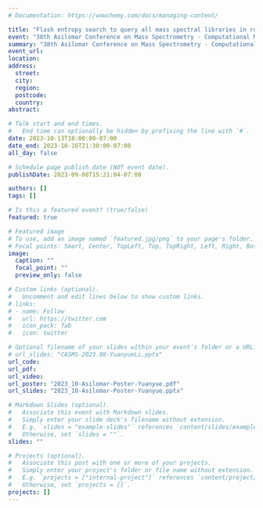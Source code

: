 ```yaml
---
# Documentation: https://wowchemy.com/docs/managing-content/

title: "Flash entropy search to query all mass spectral libraries in real time."
event: "38th Asilomar Conference on Mass Spectrometry - Computational Mass Spectrometry"
summary: "38th Asilomar Conference on Mass Spectrometry - Computational Mass Spectrometry"
event_url:
location:
address:
  street:
  city:
  region:
  postcode:
  country:
abstract:

# Talk start and end times.
#   End time can optionally be hidden by prefixing the line with `#`.
date: 2023-10-13T18:00:00-07:00
date_end: 2023-10-16T21:30:00-07:00
all_day: false

# Schedule page publish date (NOT event date).
publishDate: 2023-09-08T15:21:04-07:00

authors: []
tags: []

# Is this a featured event? (true/false)
featured: true

# Featured image
# To use, add an image named `featured.jpg/png` to your page's folder. 
# Focal points: Smart, Center, TopLeft, Top, TopRight, Left, Right, BottomLeft, Bottom, BottomRight.
image:
  caption: ""
  focal_point: ""
  preview_only: false

# Custom links (optional).
#   Uncomment and edit lines below to show custom links.
# links:
# - name: Follow
#   url: https://twitter.com
#   icon_pack: fab
#   icon: twitter

# Optional filename of your slides within your event's folder or a URL.
# url_slides: "CASMS-2023.08-YuanyueLi.pptx"
url_code:
url_pdf: 
url_video:
url_poster: "2023_10-Asilomar-Poster-Yuanyue.pdf"
url_slides: "2023_10-Asilomar-Poster-Yuanyue.pptx"

# Markdown Slides (optional).
#   Associate this event with Markdown slides.
#   Simply enter your slide deck's filename without extension.
#   E.g. `slides = "example-slides"` references `content/slides/example-slides.md`.
#   Otherwise, set `slides = ""`.
slides: ""

# Projects (optional).
#   Associate this post with one or more of your projects.
#   Simply enter your project's folder or file name without extension.
#   E.g. `projects = ["internal-project"]` references `content/project/deep-learning/index.md`.
#   Otherwise, set `projects = []`.
projects: []
---
```

